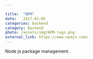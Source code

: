 ```yaml
---

title:  "NPM"
date:   2017-03-05
categories: backend
category: Backend
photo: /assets/img/NPM-logo.png
external_link: https://www.npmjs.com/
---
```

Node js package management.

